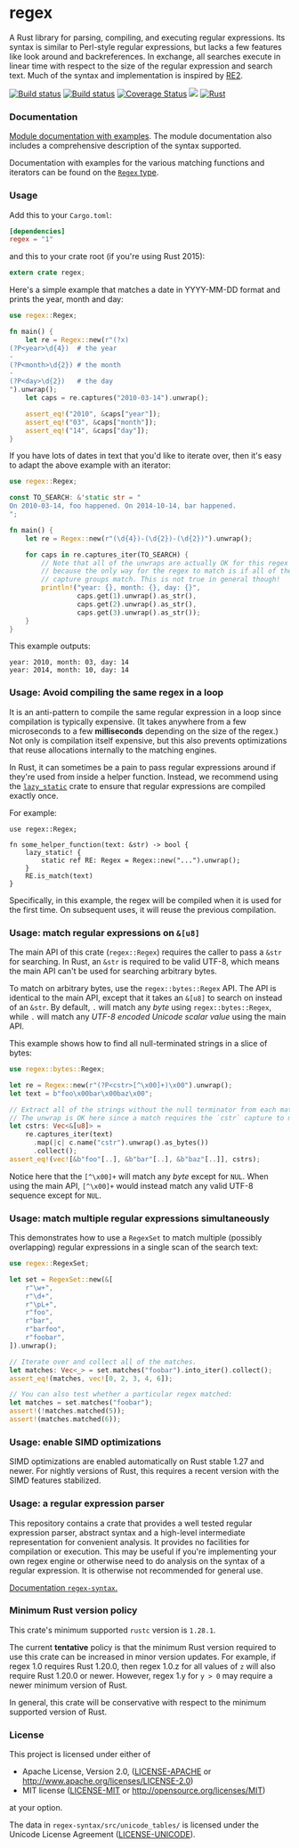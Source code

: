 regex
=====
A Rust library for parsing, compiling, and executing regular expressions. Its
syntax is similar to Perl-style regular expressions, but lacks a few features
like look around and backreferences. In exchange, all searches execute in
linear time with respect to the size of the regular expression and search text.
Much of the syntax and implementation is inspired
by [RE2](https://github.com/google/re2).

[![Build status](https://travis-ci.com/rust-lang/regex.svg?branch=master)](https://travis-ci.com/rust-lang/regex)
[![Build status](https://ci.appveyor.com/api/projects/status/github/rust-lang/regex?svg=true)](https://ci.appveyor.com/project/rust-lang-libs/regex)
[![Coverage Status](https://coveralls.io/repos/github/rust-lang/regex/badge.svg?branch=master)](https://coveralls.io/github/rust-lang/regex?branch=master)
[![](https://meritbadge.herokuapp.com/regex)](https://crates.io/crates/regex)
[![Rust](https://img.shields.io/badge/rust-1.28.0%2B-blue.svg?maxAge=3600)](https://github.com/rust-lang/regex)

### Documentation

[Module documentation with examples](https://docs.rs/regex).
The module documentation also includes a comprehensive description of the
syntax supported.

Documentation with examples for the various matching functions and iterators
can be found on the
[`Regex` type](https://docs.rs/regex/*/regex/struct.Regex.html).

### Usage

Add this to your `Cargo.toml`:

```toml
[dependencies]
regex = "1"
```

and this to your crate root (if you're using Rust 2015):

```rust
extern crate regex;
```

Here's a simple example that matches a date in YYYY-MM-DD format and prints the
year, month and day:

```rust
use regex::Regex;

fn main() {
    let re = Regex::new(r"(?x)
(?P<year>\d{4})  # the year
-
(?P<month>\d{2}) # the month
-
(?P<day>\d{2})   # the day
").unwrap();
    let caps = re.captures("2010-03-14").unwrap();

    assert_eq!("2010", &caps["year"]);
    assert_eq!("03", &caps["month"]);
    assert_eq!("14", &caps["day"]);
}
```

If you have lots of dates in text that you'd like to iterate over, then it's
easy to adapt the above example with an iterator:

```rust
use regex::Regex;

const TO_SEARCH: &'static str = "
On 2010-03-14, foo happened. On 2014-10-14, bar happened.
";

fn main() {
    let re = Regex::new(r"(\d{4})-(\d{2})-(\d{2})").unwrap();

    for caps in re.captures_iter(TO_SEARCH) {
        // Note that all of the unwraps are actually OK for this regex
        // because the only way for the regex to match is if all of the
        // capture groups match. This is not true in general though!
        println!("year: {}, month: {}, day: {}",
                 caps.get(1).unwrap().as_str(),
                 caps.get(2).unwrap().as_str(),
                 caps.get(3).unwrap().as_str());
    }
}
```

This example outputs:

```text
year: 2010, month: 03, day: 14
year: 2014, month: 10, day: 14
```

### Usage: Avoid compiling the same regex in a loop

It is an anti-pattern to compile the same regular expression in a loop since
compilation is typically expensive. (It takes anywhere from a few microseconds
to a few **milliseconds** depending on the size of the regex.) Not only is
compilation itself expensive, but this also prevents optimizations that reuse
allocations internally to the matching engines.

In Rust, it can sometimes be a pain to pass regular expressions around if
they're used from inside a helper function. Instead, we recommend using the
[`lazy_static`](https://crates.io/crates/lazy_static) crate to ensure that
regular expressions are compiled exactly once.

For example:

```rust,ignore
use regex::Regex;

fn some_helper_function(text: &str) -> bool {
    lazy_static! {
        static ref RE: Regex = Regex::new("...").unwrap();
    }
    RE.is_match(text)
}
```

Specifically, in this example, the regex will be compiled when it is used for
the first time. On subsequent uses, it will reuse the previous compilation.

### Usage: match regular expressions on `&[u8]`

The main API of this crate (`regex::Regex`) requires the caller to pass a
`&str` for searching. In Rust, an `&str` is required to be valid UTF-8, which
means the main API can't be used for searching arbitrary bytes.

To match on arbitrary bytes, use the `regex::bytes::Regex` API. The API
is identical to the main API, except that it takes an `&[u8]` to search
on instead of an `&str`. By default, `.` will match any *byte* using
`regex::bytes::Regex`, while `.` will match any *UTF-8 encoded Unicode scalar
value* using the main API.

This example shows how to find all null-terminated strings in a slice of bytes:

```rust
use regex::bytes::Regex;

let re = Regex::new(r"(?P<cstr>[^\x00]+)\x00").unwrap();
let text = b"foo\x00bar\x00baz\x00";

// Extract all of the strings without the null terminator from each match.
// The unwrap is OK here since a match requires the `cstr` capture to match.
let cstrs: Vec<&[u8]> =
    re.captures_iter(text)
      .map(|c| c.name("cstr").unwrap().as_bytes())
      .collect();
assert_eq!(vec![&b"foo"[..], &b"bar"[..], &b"baz"[..]], cstrs);
```

Notice here that the `[^\x00]+` will match any *byte* except for `NUL`. When
using the main API, `[^\x00]+` would instead match any valid UTF-8 sequence
except for `NUL`.

### Usage: match multiple regular expressions simultaneously

This demonstrates how to use a `RegexSet` to match multiple (possibly
overlapping) regular expressions in a single scan of the search text:

```rust
use regex::RegexSet;

let set = RegexSet::new(&[
    r"\w+",
    r"\d+",
    r"\pL+",
    r"foo",
    r"bar",
    r"barfoo",
    r"foobar",
]).unwrap();

// Iterate over and collect all of the matches.
let matches: Vec<_> = set.matches("foobar").into_iter().collect();
assert_eq!(matches, vec![0, 2, 3, 4, 6]);

// You can also test whether a particular regex matched:
let matches = set.matches("foobar");
assert!(!matches.matched(5));
assert!(matches.matched(6));
```

### Usage: enable SIMD optimizations

SIMD optimizations are enabled automatically on Rust stable 1.27 and newer.
For nightly versions of Rust, this requires a recent version with the SIMD
features stabilized.


### Usage: a regular expression parser

This repository contains a crate that provides a well tested regular expression
parser, abstract syntax and a high-level intermediate representation for
convenient analysis. It provides no facilities for compilation or execution.
This may be useful if you're implementing your own regex engine or otherwise
need to do analysis on the syntax of a regular expression. It is otherwise not
recommended for general use.

[Documentation `regex-syntax`.](https://docs.rs/regex-syntax)


### Minimum Rust version policy

This crate's minimum supported `rustc` version is `1.28.1`.

The current **tentative** policy is that the minimum Rust version required
to use this crate can be increased in minor version updates. For example, if
regex 1.0 requires Rust 1.20.0, then regex 1.0.z for all values of `z` will
also require Rust 1.20.0 or newer. However, regex 1.y for `y > 0` may require a
newer minimum version of Rust.

In general, this crate will be conservative with respect to the minimum
supported version of Rust.


### License

This project is licensed under either of

 * Apache License, Version 2.0, ([LICENSE-APACHE](LICENSE-APACHE) or
   http://www.apache.org/licenses/LICENSE-2.0)
 * MIT license ([LICENSE-MIT](LICENSE-MIT) or
   http://opensource.org/licenses/MIT)

at your option.

The data in `regex-syntax/src/unicode_tables/` is licensed under the Unicode
License Agreement
([LICENSE-UNICODE](http://www.unicode.org/copyright.html#License)).
